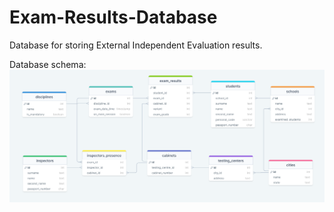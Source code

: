 # Exam-Results-Database
Database for storing External Independent Evaluation results.

Database schema:
![alt text](https://github.com/mshabanov27/Exam-Results-Database/blob/main/ER_Diagram.png?raw=true)
